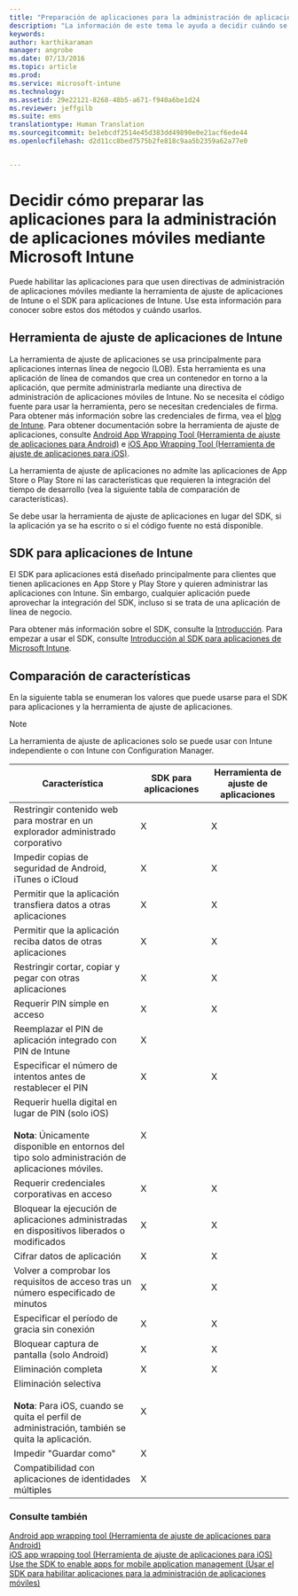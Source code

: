 ```yaml
---
title: "Preparación de aplicaciones para la administración de aplicaciones móviles | Microsoft Intune"
description: "La información de este tema le ayuda a decidir cuándo se debe utilizar la herramienta de ajuste de aplicaciones y el SDK de aplicaciones para habilitar la línea personalizada de aplicaciones empresariales con el fin de utilizar las directivas de administración de aplicaciones móviles."
keywords: 
author: karthikaraman
manager: angrobe
ms.date: 07/13/2016
ms.topic: article
ms.prod: 
ms.service: microsoft-intune
ms.technology: 
ms.assetid: 29e22121-8268-48b5-a671-f940a6be1d24
ms.reviewer: jeffgilb
ms.suite: ems
translationtype: Human Translation
ms.sourcegitcommit: be1ebcdf2514e45d383dd49890e0e21acf6ede44
ms.openlocfilehash: d2d11cc8bed7575b2fe818c9aa5b2359a62a77e0


---
```


# Decidir cómo preparar las aplicaciones para la administración de aplicaciones móviles mediante Microsoft Intune
Puede habilitar las aplicaciones para que usen directivas de administración de aplicaciones móviles mediante la herramienta de ajuste de aplicaciones de Intune o el SDK para aplicaciones de Intune. Use esta información para conocer sobre estos dos métodos y cuándo usarlos.

## Herramienta de ajuste de aplicaciones de Intune
La herramienta de ajuste de aplicaciones se usa principalmente para aplicaciones internas línea de negocio (LOB). Esta herramienta es una aplicación de línea de comandos que crea un contenedor en torno a la aplicación, que permite administrarla mediante una directiva de administración de aplicaciones móviles de Intune. No se necesita el código fuente para usar la herramienta, pero se necesitan credenciales de firma.  Para obtener más información sobre las credenciales de firma, vea el [blog de Intune](https://blogs.technet.microsoft.com/enterprisemobility/2015/02/25/how-to-obtain-the-prerequisites-for-the-intune-app-wrapping-tool-for-ios/). Para obtener documentación sobre la herramienta de ajuste de aplicaciones, consulte [Android App Wrapping Tool (Herramienta de ajuste de aplicaciones para Android)](prepare-android-apps-for-mobile-application-management-with-the-microsoft-intune-app-wrapping-tool.md) e [iOS App Wrapping Tool (Herramienta de ajuste de aplicaciones para iOS)](prepare-ios-apps-for-mobile-application-management-with-the-microsoft-intune-app-wrapping-tool.md).

La herramienta de ajuste de aplicaciones no admite las aplicaciones de App Store o Play Store ni las características que requieren la integración del tiempo de desarrollo (vea la siguiente tabla de comparación de características).

Se debe usar la herramienta de ajuste de aplicaciones en lugar del SDK, si la aplicación ya se ha escrito o si el código fuente no está disponible.

## SDK para aplicaciones de Intune
El SDK para aplicaciones está diseñado principalmente para clientes que tienen aplicaciones en App Store y Play Store y quieren administrar las aplicaciones con Intune. Sin embargo, cualquier aplicación puede aprovechar la integración del SDK, incluso si se trata de una aplicación de línea de negocio.

Para obtener más información sobre el SDK, consulte la [Introducción](/intune/develop/intune-app-sdk). Para empezar a usar el SDK, consulte [Introducción al SDK para aplicaciones de Microsoft Intune](/intune/develop/intune-app-sdk-get-started).

## Comparación de características
En la siguiente tabla se enumeran los valores que puede usarse para el SDK para aplicaciones y la herramienta de ajuste de aplicaciones.

> [!NOTE]
> La herramienta de ajuste de aplicaciones solo se puede usar con Intune independiente o con Intune con Configuration Manager.

|Característica|SDK para aplicaciones|Herramienta de ajuste de aplicaciones|
|-----------|---------------------|-----------|
|Restringir contenido web para mostrar en un explorador administrado corporativo|X|X|
|Impedir copias de seguridad de Android, iTunes o iCloud|X|X|
|Permitir que la aplicación transfiera datos a otras aplicaciones|X|X|
|Permitir que la aplicación reciba datos de otras aplicaciones|X|X|
|Restringir cortar, copiar y pegar con otras aplicaciones|X|X|
|Requerir PIN simple en acceso|X|X|
|Reemplazar el PIN de aplicación integrado con PIN de Intune|X||
|Especificar el número de intentos antes de restablecer el PIN|X|X|
|Requerir huella digital en lugar de PIN (solo iOS)<br></br>**Nota**: Únicamente disponible en entornos del tipo solo administración de aplicaciones móviles.|X||
|Requerir credenciales corporativas en acceso|X|X|
|Bloquear la ejecución de aplicaciones administradas en dispositivos liberados o modificados|X|X|
|Cifrar datos de aplicación|X|X|
|Volver a comprobar los requisitos de acceso tras un número especificado de minutos|X|X|
|Especificar el período de gracia sin conexión|X|X|
|Bloquear captura de pantalla (solo Android)|X|X|
|Eliminación completa|X|X|
|Eliminación selectiva <br></br>**Nota**: Para iOS, cuando se quita el perfil de administración, también se quita la aplicación.|X||
|Impedir "Guardar como" |X||
|Compatibilidad con aplicaciones de identidades múltiples|X||

### Consulte también
[Android app wrapping tool (Herramienta de ajuste de aplicaciones para Android)](prepare-android-apps-for-mobile-application-management-with-the-microsoft-intune-app-wrapping-tool.md)</br>
[iOS app wrapping tool (Herramienta de ajuste de aplicaciones para iOS)](prepare-ios-apps-for-mobile-application-management-with-the-microsoft-intune-app-wrapping-tool.md)</br>
[Use the SDK to enable apps for mobile application management (Usar el SDK para habilitar aplicaciones para la administración de aplicaciones móviles)](use-the-sdk-to-enable-apps-for-mobile-application-management.md)



<!--HONumber=Jul16_HO5-->


